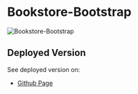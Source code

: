 # Bookstore-Bootstrap
![Bookstore-Bootstrap]()

## Deployed Version
See deployed version on:
* [Github Page]()




    <!-- https://www.youtube.com/watch?v=PoTGs38DR9E--->